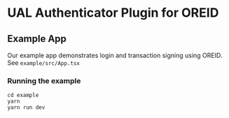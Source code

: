# UAL Authenticator Plugin for OREID

## Example App

Our example app demonstrates login and transaction signing using OREID.
See `example/src/App.tsx`

### Running the example

```
cd example
yarn
yarn run dev
```

